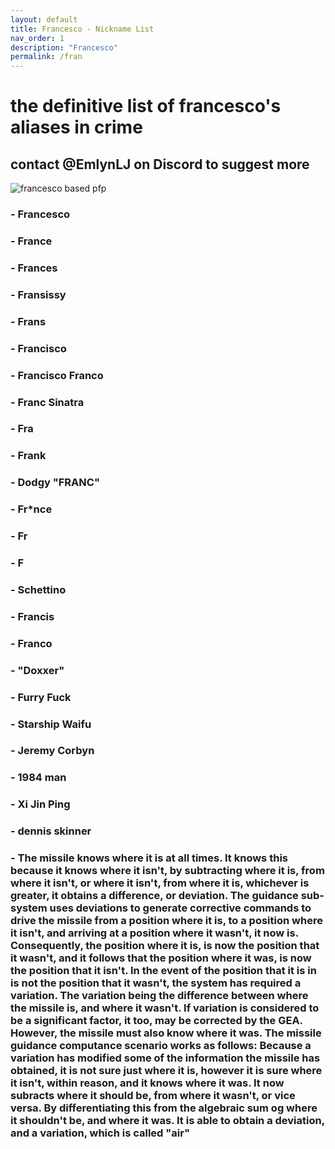 ```yaml
---
layout: default
title: Francesco - Nickname List
nav_order: 1
description: "Francesco"
permalink: /fran
---
```


# the definitive list of francesco's aliases in crime


## contact @EmlynLJ on Discord to suggest more

![francesco based pfp](https://cdn.discordapp.com/avatars/473981136998236182/c283fea93dc0d7681417302edf06b24d.png)

### - Francesco

### - France

### - Frances

### - Fransissy

### - Frans

### - Francisco

### - Francisco Franco

### - Franc Sinatra

### - Fra

### - Frank 

### - Dodgy "FRANC"

### - Fr*nce

### - Fr

### - F

### - Schettino

### - Francis

### - Franco

### - "Doxxer"

### - Furry Fuck

### - Starship Waifu

### - Jeremy Corbyn

### - 1984 man

### - Xi Jin Ping

### - dennis skinner

### - The missile knows where it is at all times. It knows this because it knows where it isn't, by subtracting where it is, from where it isn't, or where it isn't, from where it is, whichever is greater, it obtains a difference, or deviation. The guidance sub-system uses deviations to generate corrective commands to drive the missile from a position where it is, to a position where it isn't, and arriving at a position where it wasn't, it now is. Consequently, the position where it is, is now the position that it wasn't, and it follows that the position where it was, is now the position that it isn't. In the event of the position that it is in is not the position that it wasn't, the system has required a variation. The variation being the difference between where the missile is, and where it wasn't. If variation is considered to be a significant factor, it too, may be corrected by the GEA. However, the missile must also know where it was. The missile guidance computance scenario works as follows: Because a variation has modified some of the information the missile has obtained, it is not sure just where it is, however it is sure where it isn't, within reason, and it knows where it was. It now subracts where it should be, from where it wasn't, or vice versa. By differentiating this from the algebraic sum og where it shouldn't be, and where it was. It is able to obtain a deviation, and a variation, which is called "air"
